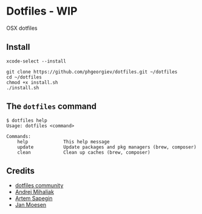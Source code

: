 # Dotfiles - WIP
OSX dotfiles

## Install

```
xcode-select --install

git clone https://github.com/phgeorgiev/dotfiles.git ~/dotfiles
cd ~/dotfiles
chmod +x install.sh
./install.sh
```

## The `dotfiles` command

```
$ dotfiles help
Usage: dotfiles <command>

Commands:
    help             This help message
    update           Update packages and pkg managers (brew, composer)
    clean            Clean up caches (brew, composer)
```


## Credits

 - [dotfiles community](http://dotfiles.github.io/)
 - [Andrej Mihaliak](https://github.com/mihaliak/dotfiles)
 - [Artem Sapegin](https://github.com/sapegin/dotfiles)
 - [Jan Moesen
 ](https://github.com/janmoesen/tilde)